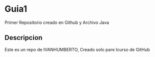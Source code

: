 # Guia1
Primer Repositorio creado en Github y Archivo Java

## Descripcion 
Este es un repo de IVANHUMBERTO, Creado solo pare lcurso de GitHub

